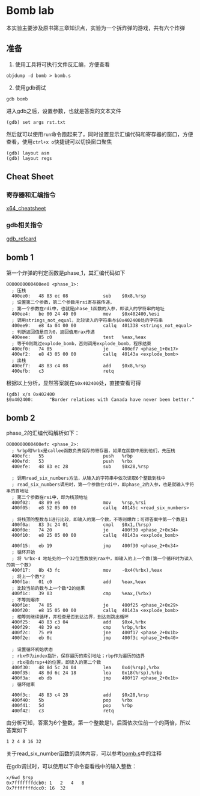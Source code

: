 # Bomb lab

本实验主要涉及原书第三章知识点，实验为一个拆炸弹的游戏，共有六个炸弹

## 准备

1. 使用工具将可执行文件反汇编，方便查看

```shell
objdump -d bomb > bomb.s
```

2. 使用gdb调试

```shell
gdb bomb
```

进入gdb之后，设置参数，也就是答案的文本文件

```shell
(gdb) set args rst.txt
```

然后就可以使用`run`命令跑起来了，同时设置显示汇编代码和寄存器的窗口，方便查看，使用`ctrl+x o`快捷键可以切换窗口聚焦

```shell
(gdb) layout asm
(gdb) layout regs
```

## Cheat Sheet

### 寄存器和汇编指令

[x64_cheatsheet](https://cs.brown.edu/courses/cs033/docs/guides/x64_cheatsheet.pdf)

### gdb相关指令

[gdb_refcard](https://web.stanford.edu/class/archive/cs/cs143/cs143.1128/documents/gdbref.pdf)

## bomb 1

第一个炸弹的判定函数是phase_1，其汇编代码如下

```assembly
0000000000400ee0 <phase_1>:
  ; 压栈
  400ee0:	48 83 ec 08          	sub    $0x8,%rsp
  ; 设置第二个参数，第二个参数用rsi寄存器传递，
  ; 第一个参数在rdi中，也就是phase_1函数的入参，即读入的字符串的地址
  400ee4:	be 00 24 40 00       	mov    $0x402400,%esi
  ; 调用strings_not_equal，比较读入的字符串与$0x402400处的字符串
  400ee9:	e8 4a 04 00 00       	callq  401338 <strings_not_equal>
  ; 判断返回值是否为0，返回值用rax传递
  400eee:	85 c0                	test   %eax,%eax
  ; 等于0则跳过explode_bomb，否则调用explode_bomb，程序结束
  400ef0:	74 05                	je     400ef7 <phase_1+0x17>
  400ef2:	e8 43 05 00 00       	callq  40143a <explode_bomb>
  ; 出栈
  400ef7:	48 83 c4 08          	add    $0x8,%rsp
  400efb:	c3                   	retq
```

根据以上分析，显然答案就在`$0x402400`处，直接查看可得

```shell
(gdb) x/s 0x402400
$0x402400:      "Border relations with Canada have never been better."
```

## bomb 2

phase_2的汇编代码解析如下：

```assembly
0000000000400efc <phase_2>:
  ; %rbp和%rbx是callee函数负责保存的寄存器，如果在函数中用到他们，先压栈
  400efc:	55                   	push   %rbp
  400efd:	53                   	push   %rbx
  400efe:	48 83 ec 28          	sub    $0x28,%rsp

  ; 调用read_six_numbers方法，从输入的字符串中依次读取6个整数到栈中
  ; read_six_numbers调用时，第一个参数在rdi中，即phase_2的入参，也是就输入字符串的首地址
  ; 第二个参数在rsi中，即为栈顶地址
  400f02:	48 89 e6             	mov    %rsp,%rsi
  400f05:	e8 52 05 00 00       	callq  40145c <read_six_numbers>

  ; 将栈顶的整数与1进行比较，即输入的第一个数，不等则爆炸；可得答案中第一个数是1
  400f0a:	83 3c 24 01          	cmpl   $0x1,(%rsp)
  400f0e:	74 20                	je     400f30 <phase_2+0x34>
  400f10:	e8 25 05 00 00       	callq  40143a <explode_bomb>

  400f15:	eb 19                	jmp    400f30 <phase_2+0x34>
  ; 循环开始
  ; 将 %rbx-4 地址处的一个32位整数放到rax中，即输入的上一个数(第一个循环时为读入的第一个数)
  400f17:	8b 43 fc             	mov    -0x4(%rbx),%eax
  ; 将上一个数*2
  400f1a:	01 c0                	add    %eax,%eax
  ; 比较当前的数与上一个数*2的结果
  400f1c:	39 03                	cmp    %eax,(%rbx)
  ; 不等则爆炸
  400f1e:	74 05                	je     400f25 <phase_2+0x29>
  400f20:	e8 15 05 00 00       	callq  40143a <explode_bomb>
  ; 相等则继续循环，并检查是否到达边界，到达则跳出循环
  400f25:	48 83 c3 04          	add    $0x4,%rbx
  400f29:	48 39 eb             	cmp    %rbp,%rbx
  400f2c:	75 e9                	jne    400f17 <phase_2+0x1b>
  400f2e:	eb 0c                	jmp    400f3c <phase_2+0x40>

  ; 设置循环初始状态
  ; rbx作为index指针，保存遍历的索引地址；rbp作为遍历的边界
  ; rbx指向rsp+4的位置，即读入的第二个数
  400f30:	48 8d 5c 24 04       	lea    0x4(%rsp),%rbx
  400f35:	48 8d 6c 24 18       	lea    0x18(%rsp),%rbp
  400f3a:	eb db                	jmp    400f17 <phase_2+0x1b>
  ; 循环结束

  400f3c:	48 83 c4 28          	add    $0x28,%rsp
  400f40:	5b                   	pop    %rbx
  400f41:	5d                   	pop    %rbp
  400f42:	c3                   	retq
```

由分析可知，答案为6个整数，第一个整数是1，后面依次位前一个的两倍，所以答案如下

```text
1 2 4 8 16 32
```

关于read_six_number函数的具体内容，可以参考[bomb.s](../lab2_bomb/bomb.s)中的注释

在gdb调试时，可以使用以下命令查看栈中的输入整数：
```shell
x/6wd $rsp
0x7fffffffdcb0: 1   2   4   8
0x7fffffffdcc0: 16  32
```